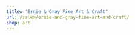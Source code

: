 ```yaml
---
title: "Ernie & Gray Fine Art & Craft"
url: /salem/ernie-and-gray-fine-art-and-craft/
shop: art
---
```

